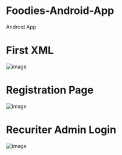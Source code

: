 # Foodies-Android-App
Android App
# First XML
![image](https://github.com/preetisingh705/Foodies-Android-App/assets/126236964/0c7ddc7a-e1a8-4142-bd4e-2d9ad26dfd3d)
# Registration Page
![image](https://github.com/preetisingh705/Foodies-Android-App/assets/126236964/a59842a4-06ea-43a6-b4fa-37a84758575f)
# Recuriter Admin Login
![image](https://github.com/preetisingh705/Foodies-Android-App/assets/126236964/0ee081d6-cffb-48a8-8785-9eec4842a09c)

